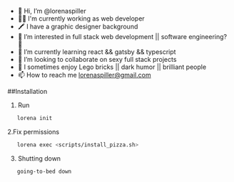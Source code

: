 - 👋 Hi, I’m @lorenaspiller
- 👩‍💻 I'm currently working as web developer
- 🖍 I have a graphic designer background
- 👀 I’m interested in full stack web development || software engineering? 👀  
- 🌱 I’m currently learning react && gatsby && typescript
- 💞️ I’m looking to collaborate on sexy full stack projects
- 👾 I sometimes enjoy Lego bricks || dark humor || brilliant people
- 📫 How to reach me lorenaspiller@gmail.com


##Installation

1. Run
```bash
   lorena init
```
2.Fix permissions
```bash
   lorena exec <scripts/install_pizza.sh>
```
3. Shutting down
```bash
   going-to-bed down
```

<!---
lorenaspiller/lorenaspiller is a ✨ special ✨ repository because its `README.md` (this file) appears on your GitHub profile.
You can click the Preview link to take a look at your changes.
--->
